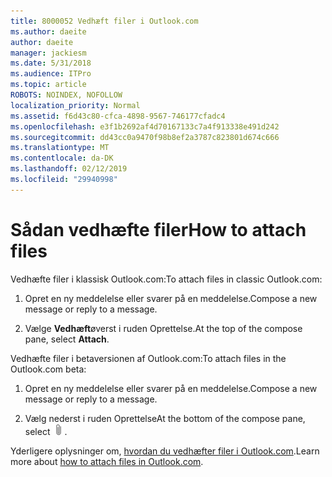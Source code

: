 ```yaml
---
title: 8000052 Vedhæft filer i Outlook.com
ms.author: daeite
author: daeite
manager: jackiesm
ms.date: 5/31/2018
ms.audience: ITPro
ms.topic: article
ROBOTS: NOINDEX, NOFOLLOW
localization_priority: Normal
ms.assetid: f6d43c80-cfca-4898-9567-746177cfadc4
ms.openlocfilehash: e3f1b2692af4d70167133c7a4f913338e491d242
ms.sourcegitcommit: dd43cc0a9470f98b8ef2a3787c823801d674c666
ms.translationtype: MT
ms.contentlocale: da-DK
ms.lasthandoff: 02/12/2019
ms.locfileid: "29940998"
---
```

# <a name="how-to-attach-files"></a><span data-ttu-id="ddc51-102">Sådan vedhæfte filer</span><span class="sxs-lookup"><span data-stu-id="ddc51-102">How to attach files</span></span>

<span data-ttu-id="ddc51-103">Vedhæfte filer i klassisk Outlook.com:</span><span class="sxs-lookup"><span data-stu-id="ddc51-103">To attach files in classic Outlook.com:</span></span>
  
1. <span data-ttu-id="ddc51-104">Opret en ny meddelelse eller svarer på en meddelelse.</span><span class="sxs-lookup"><span data-stu-id="ddc51-104">Compose a new message or reply to a message.</span></span>
    
2. <span data-ttu-id="ddc51-105">Vælge **Vedhæft**øverst i ruden Oprettelse.</span><span class="sxs-lookup"><span data-stu-id="ddc51-105">At the top of the compose pane, select **Attach**.</span></span> 
    
<span data-ttu-id="ddc51-106">Vedhæfte filer i betaversionen af Outlook.com:</span><span class="sxs-lookup"><span data-stu-id="ddc51-106">To attach files in the Outlook.com beta:</span></span>
  
1. <span data-ttu-id="ddc51-107">Opret en ny meddelelse eller svarer på en meddelelse.</span><span class="sxs-lookup"><span data-stu-id="ddc51-107">Compose a new message or reply to a message.</span></span>
    
2. <span data-ttu-id="ddc51-108">Vælg nederst i ruden Oprettelse</span><span class="sxs-lookup"><span data-stu-id="ddc51-108">At the bottom of the compose pane, select</span></span> ![Vedhæfte](media/da223d01-5fe6-448c-a3a3-e2b5262da4b9.png)<span data-ttu-id="ddc51-110">.</span><span class="sxs-lookup"><span data-stu-id="ddc51-110"></span></span>
    
<span data-ttu-id="ddc51-111">Yderligere oplysninger om, [hvordan du vedhæfter filer i Outlook.com](https://go.microsoft.com/fwlink/p/?linkid=2001702&amp;clcid=0x409).</span><span class="sxs-lookup"><span data-stu-id="ddc51-111">Learn more about [how to attach files in Outlook.com](https://go.microsoft.com/fwlink/p/?linkid=2001702&amp;clcid=0x409).</span></span>
  

